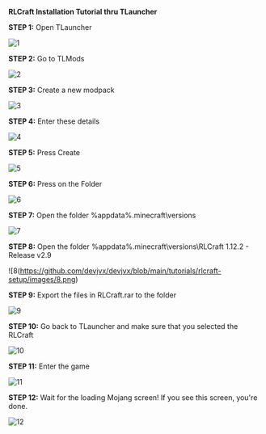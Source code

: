 **RLCraft Installation Tutorial thru TLauncher**

**STEP 1:** Open TLauncher

![1](https://github.com/devjvx/devjvx/blob/main/tutorials/rlcraft-setup/images/1.png)

**STEP 2:** Go to TLMods

![2](https://github.com/devjvx/devjvx/blob/main/tutorials/rlcraft-setup/images/2.png)

**STEP 3:** Create a new modpack

![3](https://github.com/devjvx/devjvx/blob/main/tutorials/rlcraft-setup/images/3.png)

**STEP 4:** Enter these details

![4](https://github.com/devjvx/devjvx/blob/main/tutorials/rlcraft-setup/images/4.png)

**STEP 5:** Press Create

![5](https://github.com/devjvx/devjvx/blob/main/tutorials/rlcraft-setup/images/5.png)

**STEP 6:** Press on the Folder 

![6](https://github.com/devjvx/devjvx/blob/main/tutorials/rlcraft-setup/images/6.png)

**STEP 7:** Open the folder %appdata%.minecraft\versions

![7](https://github.com/devjvx/devjvx/blob/main/tutorials/rlcraft-setup/images/7.png)

**STEP 8:** Open the folder %appdata%\.minecraft\versions\RLCraft 1.12.2 - Release v2.9

![8(https://github.com/devjvx/devjvx/blob/main/tutorials/rlcraft-setup/images/8.png)

**STEP 9:** Export the files in RLCraft.rar to the folder

![9](https://github.com/devjvx/devjvx/blob/main/tutorials/rlcraft-setup/images/9.png)

**STEP 10:** Go back to TLauncher and make sure that you selected the RLCraft

![10](https://github.com/devjvx/devjvx/blob/main/tutorials/rlcraft-setup/images/10.png)

**STEP 11:** Enter the game

![11](https://github.com/devjvx/devjvx/blob/main/tutorials/rlcraft-setup/images/11.png)

**STEP 12:** Wait for the loading Mojang screen! If you see this screen, you're done.

![12](https://github.com/devjvx/devjvx/blob/main/tutorials/rlcraft-setup/images/12.png)
